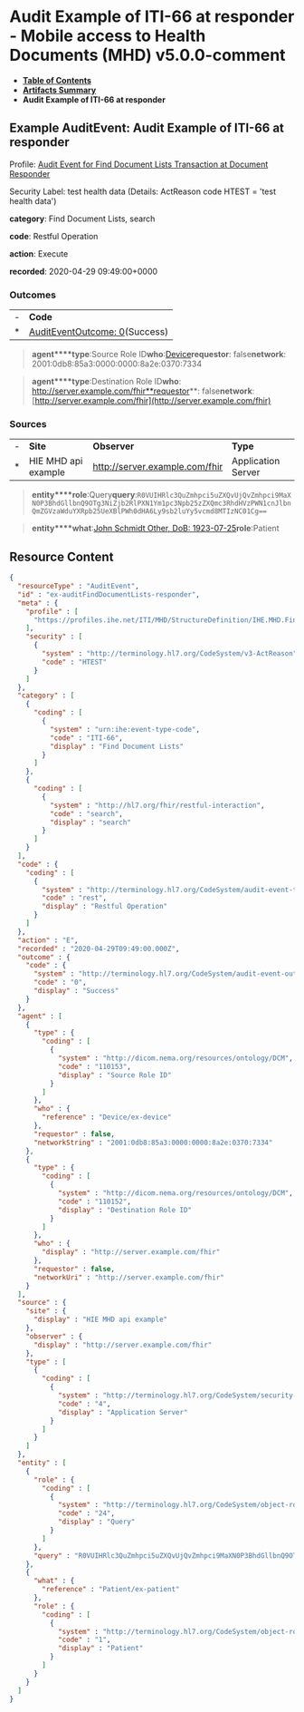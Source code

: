 # Audit Example of ITI-66 at responder - Mobile access to Health Documents (MHD) v5.0.0-comment

* [**Table of Contents**](toc.md)
* [**Artifacts Summary**](artifacts.md)
* **Audit Example of ITI-66 at responder**

## Example AuditEvent: Audit Example of ITI-66 at responder

Profile: [Audit Event for Find Document Lists Transaction at Document Responder](StructureDefinition-IHE.MHD.FindDocumentLists.Audit.Responder.md)

Security Label: test health data (Details: ActReason code HTEST = 'test health data')

**category**: Find Document Lists, search

**code**: Restful Operation

**action**: Execute

**recorded**: 2020-04-29 09:49:00+0000

### Outcomes

| | |
| :--- | :--- |
| - | **Code** |
| * | [AuditEventOutcome: 0](http://terminology.hl7.org/6.5.0/CodeSystem-audit-event-outcome.html#audit-event-outcome-0)(Success) |

> **agent****type**:Source Role ID**who**:[Device](Device-ex-device.md)**requestor**: false**network**: 2001:0db8:85a3:0000:0000:8a2e:0370:7334

> **agent****type**:Destination Role ID**who**: http://server.example.com/fhir**requestor**: false**network**:[http://server.example.com/fhir](http://server.example.com/fhir)

### Sources

| | | | |
| :--- | :--- | :--- | :--- |
| - | **Site** | **Observer** | **Type** |
| * | HIE MHD api example | http://server.example.com/fhir | Application Server |

> **entity****role**:Query**query**:`R0VUIHRlc3QuZmhpci5uZXQvUjQvZmhpci9MaXN0P3BhdGllbnQ9OTg3NiZjb2RlPXN1Ym1pc3Npb25zZXQmc3RhdHVzPWN1cnJlbnQmZGVzaWduYXRpb25UeXBlPWh0dHA6Ly9sb2luYy5vcmd8MTIzNC01Cg==`

> **entity****what**:[John Schmidt Other, DoB: 1923-07-25](Patient-ex-patient.md)**role**:Patient



## Resource Content

```json
{
  "resourceType" : "AuditEvent",
  "id" : "ex-auditFindDocumentLists-responder",
  "meta" : {
    "profile" : [
      "https://profiles.ihe.net/ITI/MHD/StructureDefinition/IHE.MHD.FindDocumentLists.Audit.Responder"
    ],
    "security" : [
      {
        "system" : "http://terminology.hl7.org/CodeSystem/v3-ActReason",
        "code" : "HTEST"
      }
    ]
  },
  "category" : [
    {
      "coding" : [
        {
          "system" : "urn:ihe:event-type-code",
          "code" : "ITI-66",
          "display" : "Find Document Lists"
        }
      ]
    },
    {
      "coding" : [
        {
          "system" : "http://hl7.org/fhir/restful-interaction",
          "code" : "search",
          "display" : "search"
        }
      ]
    }
  ],
  "code" : {
    "coding" : [
      {
        "system" : "http://terminology.hl7.org/CodeSystem/audit-event-type",
        "code" : "rest",
        "display" : "Restful Operation"
      }
    ]
  },
  "action" : "E",
  "recorded" : "2020-04-29T09:49:00.000Z",
  "outcome" : {
    "code" : {
      "system" : "http://terminology.hl7.org/CodeSystem/audit-event-outcome",
      "code" : "0",
      "display" : "Success"
    }
  },
  "agent" : [
    {
      "type" : {
        "coding" : [
          {
            "system" : "http://dicom.nema.org/resources/ontology/DCM",
            "code" : "110153",
            "display" : "Source Role ID"
          }
        ]
      },
      "who" : {
        "reference" : "Device/ex-device"
      },
      "requestor" : false,
      "networkString" : "2001:0db8:85a3:0000:0000:8a2e:0370:7334"
    },
    {
      "type" : {
        "coding" : [
          {
            "system" : "http://dicom.nema.org/resources/ontology/DCM",
            "code" : "110152",
            "display" : "Destination Role ID"
          }
        ]
      },
      "who" : {
        "display" : "http://server.example.com/fhir"
      },
      "requestor" : false,
      "networkUri" : "http://server.example.com/fhir"
    }
  ],
  "source" : {
    "site" : {
      "display" : "HIE MHD api example"
    },
    "observer" : {
      "display" : "http://server.example.com/fhir"
    },
    "type" : [
      {
        "coding" : [
          {
            "system" : "http://terminology.hl7.org/CodeSystem/security-source-type",
            "code" : "4",
            "display" : "Application Server"
          }
        ]
      }
    ]
  },
  "entity" : [
    {
      "role" : {
        "coding" : [
          {
            "system" : "http://terminology.hl7.org/CodeSystem/object-role",
            "code" : "24",
            "display" : "Query"
          }
        ]
      },
      "query" : "R0VUIHRlc3QuZmhpci5uZXQvUjQvZmhpci9MaXN0P3BhdGllbnQ9OTg3NiZjb2RlPXN1Ym1pc3Npb25zZXQmc3RhdHVzPWN1cnJlbnQmZGVzaWduYXRpb25UeXBlPWh0dHA6Ly9sb2luYy5vcmd8MTIzNC01Cg=="
    },
    {
      "what" : {
        "reference" : "Patient/ex-patient"
      },
      "role" : {
        "coding" : [
          {
            "system" : "http://terminology.hl7.org/CodeSystem/object-role",
            "code" : "1",
            "display" : "Patient"
          }
        ]
      }
    }
  ]
}

```
